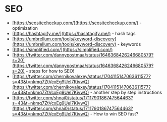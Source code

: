 # SEO

- [https://seositecheckup.com/](https://seositecheckup.com/) - optimization
- [https://hashtagify.me/](https://hashtagify.me/) - hash tags
- [https://umbrellum.com/tools/keyword-discovery](https://umbrellum.com/tools/keyword-discovery) - keywords
- [https://simplified.com/](https://simplified.com/)
- [https://twitter.com/dannypostmaa/status/1646368426246680579?s=20](https://twitter.com/dannypostmaa/status/1646368426246680579?s=20) - steps for how to SEO!
- [https://twitter.com/chernikovalexey/status/1704115147063611577?s=43&t=nkmq7ZtVcxEg9Uel7KivwQ](https://twitter.com/chernikovalexey/status/1704115147063611577?s=43&t=nkmq7ZtVcxEg9Uel7KivwQ) - another step by step instructions
- [https://twitter.com/shnai0/status/1711790186747564463?s=43&t=nkmq7ZtVcxEg9Uel7KivwQ](https://twitter.com/shnai0/status/1711790186747564463?s=43&t=nkmq7ZtVcxEg9Uel7KivwQ) - How to win SEO fast?
